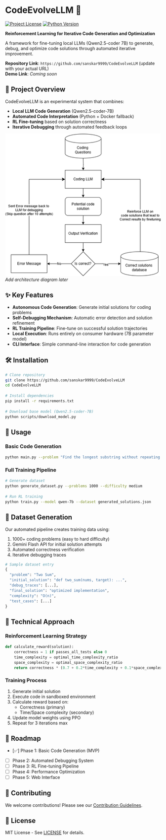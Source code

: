 # CodeEvolveLLM 🚀

[![Project License](https://img.shields.io/badge/License-MIT-blue.svg)](LICENSE)
[![Python Version](https://img.shields.io/badge/Python-3.10%2B-brightgreen)](https://python.org)

**Reinforcement Learning for Iterative Code Generation and Optimization**

A framework for fine-tuning local LLMs (Qwen2.5-coder 7B) to generate, debug, and optimize code solutions through automated iterative improvement.

**Repository Link**: `https://github.com/sanskar9999/CodeEvolveLLM` (update with your actual URL)  
**Demo Link**: *Coming soon*

## 🎯 Project Overview

CodeEvolveLLM is an experimental system that combines:
- **Local LLM Code Generation** (Qwen2.5-coder-7B)
- **Automated Code Interpretation** (Python + Docker fallback)
- **RL Fine-tuning** based on solution correctness
- **Iterative Debugging** through automated feedback loops

![System Architecture](docs/system_flow.png) *Add architecture diagram later*

## ✨ Key Features

- **Autonomous Code Generation**: Generate initial solutions for coding problems
- **Self-Debugging Mechanism**: Automatic error detection and solution refinement
- **RL Training Pipeline**: Fine-tune on successful solution trajectories
- **Local Execution**: Runs entirely on consumer hardware (7B parameter model)
- **CLI Interface**: Simple command-line interaction for code generation

## 🛠️ Installation

```bash
# Clone repository
git clone https://github.com/sanskar9999/CodeEvolveLLM
cd CodeEvolveLLM

# Install dependencies
pip install -r requirements.txt

# Download base model (Qwen2.5-coder-7B)
python scripts/download_model.py
```

## 🚀 Usage

### Basic Code Generation
```bash
python main.py --problem "Find the longest substring without repeating characters"
```

### Full Training Pipeline
```bash
# Generate dataset
python generate_dataset.py --problems 1000 --difficulty medium

# Run RL training
python train.py --model qwen-7b --dataset generated_solutions.json
```

## 📂 Dataset Generation

Our automated pipeline creates training data using:
1. 1000+ coding problems (easy to hard difficulty)
2. Gemini Flash API for initial solution attempts
3. Automated correctness verification
4. Iterative debugging traces

```python
# Sample dataset entry
{
  "problem": "Two Sum",
  "initial_solution": "def two_sum(nums, target): ...",
  "debug_traces": [...],
  "final_solution": "optimized implementation",
  "complexity": "O(n)",
  "test_cases": [...]
}
```

## 🧠 Technical Approach

### Reinforcement Learning Strategy
```python
def calculate_reward(solution):
    correctness = 1 if passes_all_tests else 0
    time_complexity = optimal_time_complexity_ratio
    space_complexity = optimal_space_complexity_ratio
    return correctness * (0.7 + 0.2*time_complexity + 0.1*space_complexity)
```

### Training Process
1. Generate initial solution
2. Execute code in sandboxed environment
3. Calculate reward based on:
   - Correctness (primary)
   - Time/Space complexity (secondary)
4. Update model weights using PPO
5. Repeat for 3 iterations max

## 📍 Roadmap

- [✅] Phase 1: Basic Code Generation (MVP)
- [ ] Phase 2: Automated Debugging System
- [ ] Phase 3: RL Fine-tuning Pipeline
- [ ] Phase 4: Performance Optimization
- [ ] Phase 5: Web Interface

## 🤝 Contributing

We welcome contributions! Please see our [Contribution Guidelines](CONTRIBUTING.md).

## 📜 License

MIT License - See [LICENSE](LICENSE) for details.

